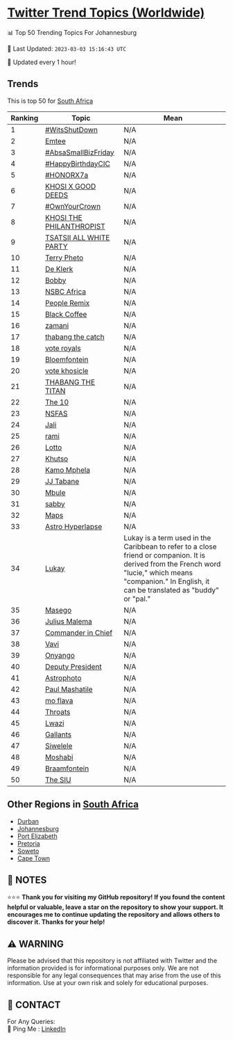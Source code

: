 [Twitter Trend Topics (Worldwide)](https://github.com/ErcinDedeoglu/Twitter-Trend-Topics)
==========


📊 Top 50 Trending Topics For Johannesburg

📆 Last Updated: `2023-03-03 15:16:43 UTC`

🔧 Updated every 1 hour!


## Trends

This is top 50 for [South Africa](</South Africa>)

| Ranking | Topic | Mean |
| ------- | ------------ | ------------ |
| 1 | [#WitsShutDown](http://twitter.com/search?q=%23WitsShutDown) | N/A |
| 2 | [Emtee](http://twitter.com/search?q=Emtee) | N/A |
| 3 | [#AbsaSmallBizFriday](http://twitter.com/search?q=%23AbsaSmallBizFriday) | N/A |
| 4 | [#HappyBirthdayCIC](http://twitter.com/search?q=%23HappyBirthdayCIC) | N/A |
| 5 | [#HONORX7a](http://twitter.com/search?q=%23HONORX7a) | N/A |
| 6 | [KHOSI X GOOD DEEDS](http://twitter.com/search?q=KHOSI+X+GOOD+DEEDS) | N/A |
| 7 | [#OwnYourCrown](http://twitter.com/search?q=%23OwnYourCrown) | N/A |
| 8 | [KHOSI THE PHILANTHROPIST](http://twitter.com/search?q=KHOSI+THE+PHILANTHROPIST) | N/A |
| 9 | [TSATSII ALL WHITE PARTY](http://twitter.com/search?q=TSATSII+ALL+WHITE+PARTY) | N/A |
| 10 | [Terry Pheto](http://twitter.com/search?q=Terry+Pheto) | N/A |
| 11 | [De Klerk](http://twitter.com/search?q=De+Klerk) | N/A |
| 12 | [Bobby](http://twitter.com/search?q=Bobby) | N/A |
| 13 | [NSBC Africa](http://twitter.com/search?q=NSBC+Africa) | N/A |
| 14 | [People Remix](http://twitter.com/search?q=People+Remix) | N/A |
| 15 | [Black Coffee](http://twitter.com/search?q=Black+Coffee) | N/A |
| 16 | [zamani](http://twitter.com/search?q=zamani) | N/A |
| 17 | [thabang the catch](http://twitter.com/search?q=thabang+the+catch) | N/A |
| 18 | [vote royals](http://twitter.com/search?q=vote+royals) | N/A |
| 19 | [Bloemfontein](http://twitter.com/search?q=Bloemfontein) | N/A |
| 20 | [vote khosicle](http://twitter.com/search?q=vote+khosicle) | N/A |
| 21 | [THABANG THE TITAN](http://twitter.com/search?q=THABANG+THE+TITAN) | N/A |
| 22 | [The 10](http://twitter.com/search?q=The+10) | N/A |
| 23 | [NSFAS](http://twitter.com/search?q=NSFAS) | N/A |
| 24 | [Jali](http://twitter.com/search?q=Jali) | N/A |
| 25 | [rami](http://twitter.com/search?q=rami) | N/A |
| 26 | [Lotto](http://twitter.com/search?q=Lotto) | N/A |
| 27 | [Khutso](http://twitter.com/search?q=Khutso) | N/A |
| 28 | [Kamo Mphela](http://twitter.com/search?q=Kamo+Mphela) | N/A |
| 29 | [JJ Tabane](http://twitter.com/search?q=JJ+Tabane) | N/A |
| 30 | [Mbule](http://twitter.com/search?q=Mbule) | N/A |
| 31 | [sabby](http://twitter.com/search?q=sabby) | N/A |
| 32 | [Maps](http://twitter.com/search?q=Maps) | N/A |
| 33 | [Astro Hyperlapse](http://twitter.com/search?q=Astro+Hyperlapse) | N/A |
| 34 | [Lukay](http://twitter.com/search?q=Lukay) | Lukay is a term used in the Caribbean to refer to a close friend or companion. It is derived from the French word "lucie," which means "companion." In English, it can be translated as "buddy" or "pal." |
| 35 | [Masego](http://twitter.com/search?q=Masego) | N/A |
| 36 | [Julius Malema](http://twitter.com/search?q=Julius+Malema) | N/A |
| 37 | [Commander in Chief](http://twitter.com/search?q=Commander+in+Chief) | N/A |
| 38 | [Vavi](http://twitter.com/search?q=Vavi) | N/A |
| 39 | [Onyango](http://twitter.com/search?q=Onyango) | N/A |
| 40 | [Deputy President](http://twitter.com/search?q=Deputy+President) | N/A |
| 41 | [Astrophoto](http://twitter.com/search?q=Astrophoto) | N/A |
| 42 | [Paul Mashatile](http://twitter.com/search?q=Paul+Mashatile) | N/A |
| 43 | [mo flava](http://twitter.com/search?q=mo+flava) | N/A |
| 44 | [Throats](http://twitter.com/search?q=Throats) | N/A |
| 45 | [Lwazi](http://twitter.com/search?q=Lwazi) | N/A |
| 46 | [Gallants](http://twitter.com/search?q=Gallants) | N/A |
| 47 | [Siwelele](http://twitter.com/search?q=Siwelele) | N/A |
| 48 | [Moshabi](http://twitter.com/search?q=Moshabi) | N/A |
| 49 | [Braamfontein](http://twitter.com/search?q=Braamfontein) | N/A |
| 50 | [The SIU](http://twitter.com/search?q=The+SIU) | N/A |



## Other Regions in [South Africa](</South Africa>)

* [Durban](</South Africa/Durban.md>)
* [Johannesburg](</South Africa/Johannesburg.md>)
* [Port Elizabeth](</South Africa/Port Elizabeth.md>)
* [Pretoria](</South Africa/Pretoria.md>)
* [Soweto](</South Africa/Soweto.md>)
* [Cape Town](</South Africa/Cape Town.md>)



## 📝 NOTES

⭐⭐⭐ **Thank you for visiting my GitHub repository! If you found the content helpful or valuable, leave a star on the repository to show your support. It encourages me to continue updating the repository and allows others to discover it. Thanks for your help!**


## ⚠️ WARNING

Please be advised that this repository is not affiliated with Twitter and the information provided is for informational purposes only. We are not responsible for any legal consequences that may arise from the use of this information. Use at your own risk and solely for educational purposes.


## 📨 CONTACT

 For Any Queries:  
            🏓 Ping Me : [LinkedIn](https://www.linkedin.com/in/ercindedeoglu/)
